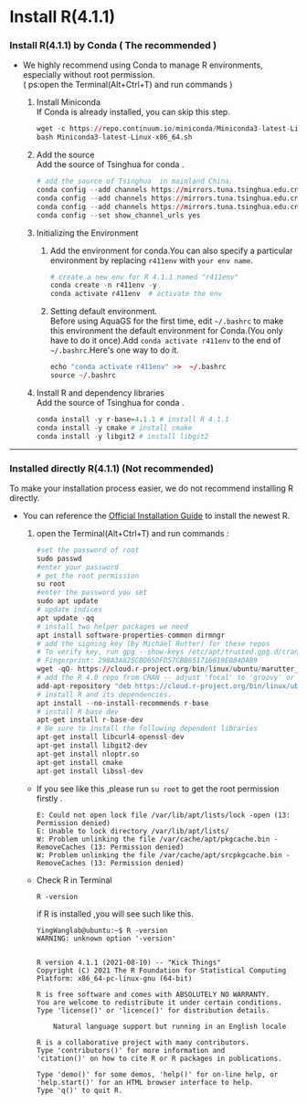 
# Install R(4.1.1)
### Install R(4.1.1) by Conda ( The recommended )
- We highly recommend using Conda to manage R environments, especially without root permission.   
  ( ps:open the Terminal(Alt+Ctrl+T) and run commands )
  1. Install Miniconda    
		If Conda is already installed, you can skip this step.
		
		```r
		wget -c https://repo.continuum.io/miniconda/Miniconda3-latest-Linux-x86_64.sh
		bash Miniconda3-latest-Linux-x86_64.sh
		```
  2. Add the source   
  Add the source of Tsinghua for conda .
		```r
		# add the source of Tsinghua  in mainland China.
		conda config --add channels https://mirrors.tuna.tsinghua.edu.cn/anaconda/pkgs/free/
		conda config --add channels https://mirrors.tuna.tsinghua.edu.cn/anaconda/cloud/conda-forge 
		conda config --add channels https://mirrors.tuna.tsinghua.edu.cn/anaconda/cloud/msys2/
		conda config --set show_channel_urls yes
		```
  3. Initializing the Environment 
    
       1. Add the environment for conda.You can also specify a particular environment by replacing `r411env` with `your env name`.  
			```r
			# create a new env for R 4.1.1 named "r411env"
			conda create -n r411env -y
			conda activate r411env  # activate the env
			```
       2. Setting default environment.    
			Before using AquaGS for the first time, edit `~/.bashrc`
 to make this environment the default environment for Conda.(You only have to do it once).Add `conda activate r411env` to the end of  `~/.bashrc`.Here's one way to do it.
			```r
			echo "conda activate r411env" >>  ~/.bashrc 
			source ~/.bashrc
			```
	4. Install R and dependency libraries    
   Add the source of Tsinghua for conda .
		```r
		conda install -y r-base=4.1.1 # install R 4.1.1
		conda install -y cmake # install cmake
		conda install -y libgit2 # install libgit2
		```
----
### Installed directly R(4.1.1)  (Not recommended)
To make your installation process easier, we do not recommend installing R directly. 
- You can reference  the [Official Installation Guide](https://cran.r-project.org/bin/linux/ubuntu/) to install the newest R.
	1. open the Terminal(Alt+Ctrl+T) and run commands :

		```r
		#set the password of root
		sudo passwd
		#enter your password 
		# get the root permission
		su root 
		#enter the password you set
		sudo apt update
		# update indices
		apt update -qq
		# install two helper packages we need
		apt install software-properties-common dirmngr
		# add the signing key (by Michael Rutter) for these repos
		# To verify key, run gpg --show-keys /etc/apt/trusted.gpg.d/cran_ubuntu_key.asc 
		# Fingerprint: 298A3A825C0D65DFD57CBB651716619E084DAB9
		wget -qO- https://cloud.r-project.org/bin/linux/ubuntu/marutter_pubkey.asc | sudo tee -a /etc/apt/trusted.gpg.d/cran_ubuntu_key.asc
		# add the R 4.0 repo from CRAN -- adjust 'focal' to 'groovy' or 'bionic' as needed
		add-apt-repository "deb https://cloud.r-project.org/bin/linux/ubuntu $(lsb_release -cs)-cran40/"
		# install R and its dependencies.
		apt install --no-install-recommends r-base
		# install R base dev
		apt-get install r-base-dev
		# Be sure to install the following dependent libraries
		apt-get install libcurl4-openssl-dev 
		apt-get install libgit2-dev
		apt-get install nloptr.so
		apt-get install cmake
		apt-get install libssl-dev
		```
	- If you see like this ,please run `su root` to get the root permission firstly .
		```shell
		E: Could not open lock file /var/lib/apt/lists/lock -open (13: Permission denied)
		E: Unable to lock directory /var/lib/apt/lists/
		W: Problem unlinking the file /var/cache/apt/pkgcache.bin - RemoveCaches (13: Permission denied)
		W: Problem unlinking the file /var/cache/apt/srcpkgcache.bin - RemoveCaches (13: Permission denied)
		```
  - Check R in Terminal
  	```shell
  	R -version
  	```
	if  R is installed ,you will see such like this.
	```shell
	YingWanglab@ubuntu:~$ R -version
	WARNING: unknown option '-version'


	R version 4.1.1 (2021-08-10) -- "Kick Things"
	Copyright (C) 2021 The R Foundation for Statistical Computing
	Platform: x86_64-pc-linux-gnu (64-bit)

	R is free software and comes with ABSOLUTELY NO WARRANTY.
	You are welcome to redistribute it under certain conditions.
	Type 'license()' or 'licence()' for distribution details.

		Natural language support but running in an English locale

	R is a collaborative project with many contributors.
	Type 'contributors()' for more information and
	'citation()' on how to cite R or R packages in publications.

	Type 'demo()' for some demos, 'help()' for on-line help, or
	'help.start()' for an HTML browser interface to help.
	Type 'q()' to quit R.

	```

		
